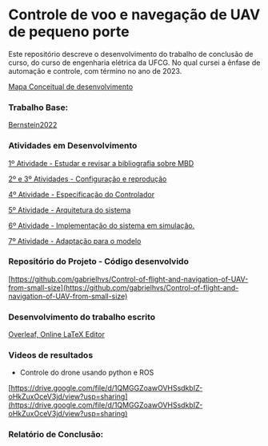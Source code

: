 # Controle de voo e navegação de UAV de pequeno porte


Este repositório descreve o desenvolvimento do trabalho de conclusão de curso, do curso de engenharia elétrica da UFCG. No qual cursei a ênfase de automação e controle, com término no ano de 2023.


[Mapa Conceitual de desenvolvimento](folders/Mapa%20Conceitual%20de%20desenvolvimento%20a1fb4b406a0b4c59a95f2af409320b32.md)


### Trabalho Base:


[Bernstein2022](https://www.dropbox.com/preview/ProjetoCNPq/gabriel.vasconcelos/TCC/Bernstein2022.pdf?context=standalone_preview&role=personal)


### Atividades em Desenvolvimento


[1º Atividade - Estudar e revisar a bibliografia sobre MBD](folders/1%C2%BA%20Atividade%20-%20Estudar%20e%20revisar%20a%20bibliografia%20so%2058548d2925ab407697c3da9bf9116020.md)


[2º e 3º Atividades - Configuração e reprodução ](folders/2%C2%BA%20e%203%C2%BA%20Atividades%20-%20Configurac%CC%A7a%CC%83o%20e%20reproduc%CC%A7a%CC%83o%205c54d732b4c141bd81337f54a93ae3f8.md)


[4º Atividade - Especificação do Controlador](folders/4%C2%BA%20Atividade%20-%20Especificac%CC%A7a%CC%83o%20do%20Controlador%200b0658fa575049da9ebb083c3a894b90.md)


[5º Atividade - Arquitetura do sistema](folders/5%C2%BA%20Atividade%20-%20Arquitetura%20do%20sistema%20658d21bd7c5b4a6e8a6bd2b25158ef33.md)


[6º Atividade - Implementação do sistema  em simulação.](folders/6%C2%BA%20Atividade%20-%20Implementac%CC%A7a%CC%83o%20do%20sistema%20em%20simul%20b5fff208bf3f46d6939b6d8c43294ad5.md)


[7º Atividade - Adaptação para o modelo](folders/7%C2%BA%20Atividade%20-%20Adaptac%CC%A7a%CC%83o%20para%20o%20modelo%202cfb4f19ac1f4d88ba1ed04cd0026cec.md)


### Repositório do Projeto - Código desenvolvido


[https://github.com/gabrielhvs/Control-of-flight-and-navigation-of-UAV-from-small-size](https://github.com/gabrielhvs/Control-of-flight-and-navigation-of-UAV-from-small-size)


### Desenvolvimento do trabalho escrito


[Overleaf, Online LaTeX Editor](https://www.overleaf.com/3876529313fpgcvprxmmwh)


### Videos de resultados


- Controle do drone usando python e ROS


[https://drive.google.com/file/d/1QMGGZoawOVHSsdkbIZ-oHkZuxOceV3jd/view?usp=sharing](https://drive.google.com/file/d/1QMGGZoawOVHSsdkbIZ-oHkZuxOceV3jd/view?usp=sharing)


### Relatório de Conclusão:


